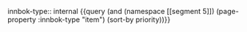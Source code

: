 
innbok-type:: internal
{{query (and (namespace [[segment 5]]) (page-property :innbok-type "item") (sort-by priority))}}


